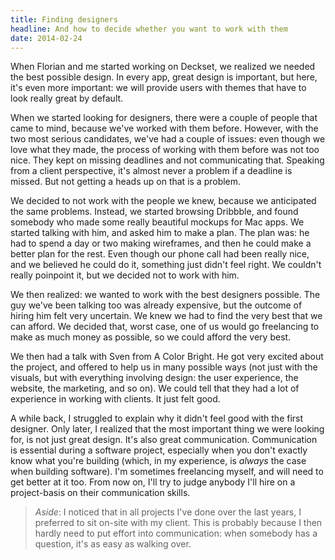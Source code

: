 ```yaml
---
title: Finding designers
headline: And how to decide whether you want to work with them
date: 2014-02-24
---
```



When Florian and me started working on Deckset, we realized we needed the best possible design. In every app, great design is important, but here, it's even more important: we will provide users with themes that have to look really great by default.

When we started looking for designers, there were a couple of people that came to mind, because we've worked with them before. However, with the two most serious candidates, we've had a couple of issues: even though we love what they made, the process of working with them before was not too nice. They kept on missing deadlines and not communicating that. Speaking from a client perspective, it's almost never a problem if a deadline is missed. But not getting a heads up on that is a problem.

We decided to not work with the people we knew, because we anticipated the same problems. Instead, we started browsing Dribbble, and found somebody who made some really beautiful mockups for Mac apps. We started talking with him, and asked him to make a plan.
The plan was: he had to spend a day or two making wireframes, and then he could make a better plan for the rest. Even though our phone call had been really nice, and we believed he could do it, something just didn't feel right. We couldn't really poinpoint it, but we decided not to work with him. 

We then realized: we wanted to work with the best designers possible. The guy we've been talking too was already expensive, but the outcome of hiring him felt very uncertain. We knew we had to find the very best that we can afford. We decided that, worst case, one of us would go freelancing to make as much money as possible, so we could afford the very best.

We then had a talk with Sven from A Color Bright. He got very excited about the project, and offered to help us in many possible ways (not just with the visuals, but with everything involving design: the user experience, the website, the marketing, and so on). We could tell that they had a lot of experience in working with clients. It just felt good.

A while back, I struggled to explain why it didn't feel good with the first designer. Only later, I realized that the most important thing we were looking for, is not just great design. It's also great communication. Communication is essential during a software project, especially when you don't exactly know what you're building (which, in my experience, is *always* the case when building software). I'm sometimes freelancing myself, and will need to get better at it too. From now on, I'll try to judge anybody I'll hire on a project-basis on their communication skills.

> _Aside_:
> I noticed that in all projects I've done over the last years, I preferred to sit on-site with my client. This is probably because I then hardly need to put effort into communication: when somebody has a question, it's as easy as walking over.

